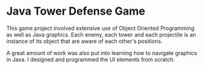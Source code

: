 # Java Tower Defense Game

This game project involved extensive use of Object Oriented Programming as well as Java graphics. Each enemy, each tower and each projectile is an instance of its object that are aware of each other's positions. 

A great amount of work was also put into learning how to navigate graphics in Java. I designed and programmed the UI elements from scratch. 

